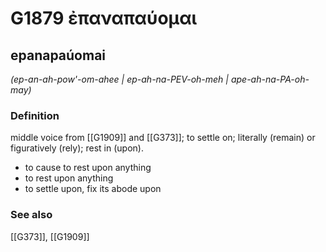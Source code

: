# G1879 ἐπαναπαύομαι

## epanapaúomai

_(ep-an-ah-pow'-om-ahee | ep-ah-na-PEV-oh-meh | ape-ah-na-PA-oh-may)_

### Definition

middle voice from [[G1909]] and [[G373]]; to settle on; literally (remain) or figuratively (rely); rest in (upon).

- to cause to rest upon anything
- to rest upon anything
- to settle upon, fix its abode upon

### See also

[[G373]], [[G1909]]

